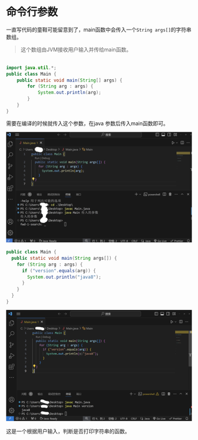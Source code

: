 # 命令行参数

一直写代码的童鞋可能留意到了，main函数中会传入一个`String args[]`的字符串数组。

> 这个数组由JVM接收用户输入并传给main函数。

```java

import java.util.*;
public class Main {
    public static void main(String[] args) {
    	for (String arg : args) {
    		System.out.println(arg);
    	}
    }
}

```

需要在编译的时候就传入这个参数，在java 参数后传入main函数即可。

![image-20240719112345548](https://raw.githubusercontent.com/CCCCOOH/PicturesBed/master/202407191123497.png)

```java
public class Main {
  public static void main(String args[]) {
    for (String arg : args) {
      if ("version".equals(arg)) {
        System.out.println("java8");
      }
    }
  }
}
```

![image-20240719112324828](https://raw.githubusercontent.com/CCCCOOH/PicturesBed/master/202407191123722.png)

这是一个根据用户输入，判断是否打印字符串的函数。